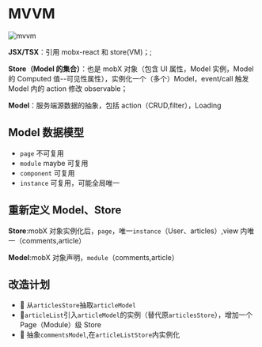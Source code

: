 # MVVM

![mvvm](http://o830wpqbz.bkt.clouddn.com/mvvm-3.png)

**JSX/TSX**：引用 mobx-react 和 store(VM)；;

**Store（Model 的集合）**：也是 mobX 对象（包含 UI 属性，Model 实例，Model 的 Computed 值--可见性属性），实例化一个（多个）Model，event/call 触发 Model 内的 action 修改 observable；

**Model**：服务端源数据的抽象，包括 action（CRUD,filter），Loading

## Model 数据模型

- `page` 不可复用
- `module` maybe 可复用
- `component` 可复用
- `instance` 可复用，可能全局唯一

## 重新定义 Model、Store

**Store**:mobX 对象实例化后，`page`，唯一`instance`（User、articles）,view 内唯一（comments,article）

**Model**:mobX 对象声明，`module`（comments,article）

## 改造计划

-  从`articlesStore`抽取`articleModel`
- `articleList`引入`articleModel`的实例（替代原`articlesStore`），增加一个 Page（Module）级 Store
-  抽象`commentsModel`,在`articleListStore`内实例化
